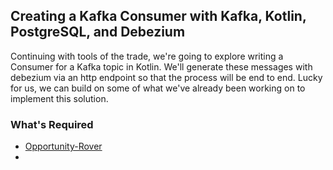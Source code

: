 ## Creating a Kafka Consumer with Kafka, Kotlin, PostgreSQL, and Debezium

Continuing with tools of the trade, we're going to explore writing a Consumer for a Kafka topic in Kotlin. We'll generate these messages with debezium via an http endpoint so that the process will be end to end. Lucky for us, we can build on some of what we've already been working on to implement this solution.

### What's Required

* [Opportunity-Rover](https://gitlab.com/jstone28/opportunity-rover)
*
